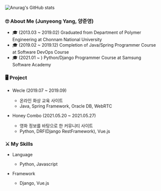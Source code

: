 ![Anurag's GitHub stats](https://github-readme-stats.vercel.app/api?username=wnsdud4197&show_icons=true&theme=radical)

### 🙄 About Me (Junyeong Yang, 양준영)

- 🎓 (2013.03 ~ 2019.02) Graduated from Department of Polymer Engineering at Chonnam National University
- 🎓 (2019.02 ~ 2019.12) Completion of Java/Spring Programmer Course at Software DevOps Course
- 🎓 (2021.01 ~ ) Python/Django Programmer Course at Samsung Software Academy




### 🖥️ Project

- Wecle (2019.07 ~ 2019.09)

   - 온라인 화상 교육 사이트
   - Java, Spring Framework, Oracle DB, WebRTC

- Honey Combo (2021.05.20 ~ 2021.05.27)

   - 영화 정보를 바탕으로 한 커뮤니티 사이트
   - Python, DRF(Django RestFramework), Vue.js

  

### ⚔ My Skills

- Language
   - Python, Javascript

- Framework
   - Django, Vue.js



